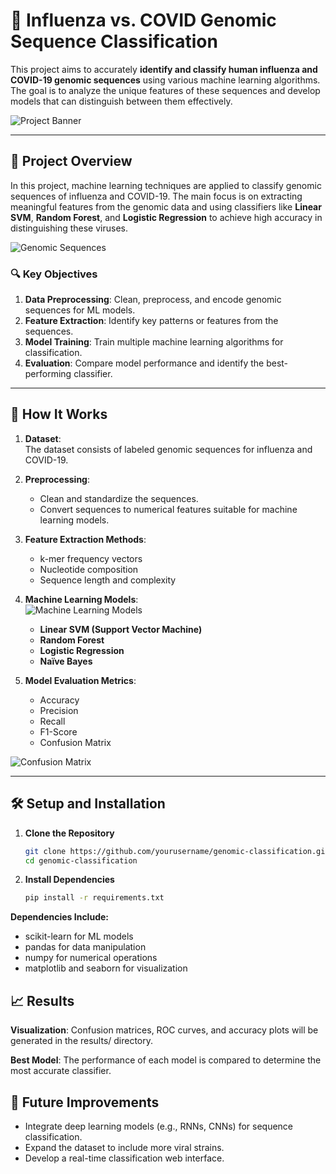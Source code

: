 # 🧬 Influenza vs. COVID Genomic Sequence Classification

This project aims to accurately **identify and classify human influenza and COVID-19 genomic sequences** using various machine learning algorithms. The goal is to analyze the unique features of these sequences and develop models that can distinguish between them effectively.

![Project Banner](images/project_banner.png) <!-- Replace with your actual image path -->

---

## 📌 Project Overview

In this project, machine learning techniques are applied to classify genomic sequences of influenza and COVID-19. The main focus is on extracting meaningful features from the genomic data and using classifiers like **Linear SVM**, **Random Forest**, and **Logistic Regression** to achieve high accuracy in distinguishing these viruses.

![Genomic Sequences](images/genomic_sequences.png) <!-- Replace with an image of genomic sequences -->

### 🔍 Key Objectives

1. **Data Preprocessing**: Clean, preprocess, and encode genomic sequences for ML models.
2. **Feature Extraction**: Identify key patterns or features from the sequences.
3. **Model Training**: Train multiple machine learning algorithms for classification.
4. **Evaluation**: Compare model performance and identify the best-performing classifier.

---

## 🚀 How It Works

1. **Dataset**:  
   The dataset consists of labeled genomic sequences for influenza and COVID-19.

2. **Preprocessing**:  
   - Clean and standardize the sequences.  
   - Convert sequences to numerical features suitable for machine learning models.

3. **Feature Extraction Methods**:  
   - k-mer frequency vectors  
   - Nucleotide composition  
   - Sequence length and complexity  

4. **Machine Learning Models**:  
   ![Machine Learning Models](images/ml_models.png) <!-- Image showing different ML models used -->
   - **Linear SVM (Support Vector Machine)**  
   - **Random Forest**  
   - **Logistic Regression**  
   - **Naïve Bayes**  

5. **Model Evaluation Metrics**:  
   - Accuracy  
   - Precision  
   - Recall  
   - F1-Score  
   - Confusion Matrix  

![Confusion Matrix](images/confusion_matrix.png) <!-- Replace with a sample confusion matrix image -->

---

## 🛠️ Setup and Installation

1. **Clone the Repository**

   ```bash
   git clone https://github.com/yourusername/genomic-classification.git
   cd genomic-classification

2. **Install Dependencies**
     ```bash
     pip install -r requirements.txt
**Dependencies Include:**
* scikit-learn for ML models
* pandas for data manipulation
* numpy for numerical operations
* matplotlib and seaborn for visualization
  


## 📈 Results
**Visualization**: Confusion matrices, ROC curves, and accuracy plots will be generated in the results/ directory.



**Best Model**: The performance of each model is compared to determine the most accurate classifier.

## 📝 Future Improvements
* Integrate deep learning models (e.g., RNNs, CNNs) for sequence classification.
* Expand the dataset to include more viral strains.
* Develop a real-time classification web interface.

     


    
